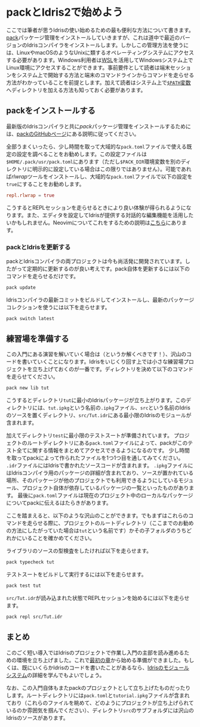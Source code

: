 # packとIdris2で始めよう

ここでは筆者が思うIdrisの使い始めるための最も便利な方法について書きます。[pack](https://github.com/stefan-hoeck/idris2-pack)パッケージ管理をインストールしていきますが、これは道中で最近のバージョンのIdrisコンパイラをインストールします。しかしこの管理方法を使うには、LinuxやmacOSのようなUnixに類するオペレーティングシステムにアクセスする必要があります。Windows利用者は[WSL](https://learn.microsoft.com/en-us/windows/wsl/about)を活用してWindowsシステム上でLinux環境にアクセスすることができます。事前要件として読者は端末セッションをシステム上で開始する方法と端末のコマンドラインからコマンドを走らせる方法がわかっていることを前提とします。加えて読者はシステム上で[`$PATH`変数](https://en.wikipedia.org/wiki/PATH_(variable))へディレクトリを加える方法も知っておく必要があります。

## packをインストールする

最新版のIdrisコンパイラと共に*pack*パッケージ管理をインストールするためには、[packのGitHubページ](https://github.com/stefan-hoeck/idris2-pack/blob/main/INSTALL.md)にある説明に従ってください。

全部うまくいったら、少し時間を取って大域的な`pack.toml`ファイルで使える既定の設定を調べることをお勧めします。この設定ファイルは`$HOME/.pack/usr/pack.toml`にあります（ただし`$PACK_DIR`環境変数を別のディレクトリに明示的に設定している場合はこの限りではありません）。可能であれば*rlwrap*ツールをインストールし、大域的な`pack.toml`ファイルで以下の設定を`true`にすることをお勧めします。

```toml
repl.rlwrap = true
```

こうするとREPLセッションを走らせるときにより良い体験が得られるようになります。また、エディタを設定してIdrisが提供する対話的な編集機能を活用したいかもしれません。Neovimについてこれをするための説明は[こちら](Neovim.md)にあります。

### packとIdrisを更新する

packとIdrisコンパイラの両プロジェクトは今も尚活発に開発されています。したがって定期的に更新するのが良い考えです。pack自体を更新するには以下のコマンドを走らせるだけです。

```sh
pack update
```

Idrisコンパイラの最新コミットをビルドしてインストールし、最新のパッケージコレクションを使うには以下を走らせます。

```sh
pack switch latest
```

## 練習場を準備する

この入門にある演習を解いていく場合は（というか解くべきです！）、沢山のコードを書いていくことになります。Idrisをいじくり回す上では小さな練習場プロジェクトを立ち上げておくのが一番です。ディレクトリを決めて以下のコマンドを走らせてください。

```sh
pack new lib tut
```

こうするとディレクトリ`tut`に最小のIdrisパッケージが立ち上がります。このディレクトリには、`tut.ipkg`という名前の`.ipkg`ファイル、`src`という名前のIdrisのソースを置くディレクトリ、`src/Tut.idr`にある最小限のIdrisのモジュールが含まれます。

加えてディレクトリ`test`に最小限のテストスートが準備されています。
プロジェクトのルートディレクトリにある`pack.toml`ファイルによって、packがこのテスト全てに関する情報をまとめてアクセスできるようになるのです。
少し時間を取ってpackによって作られたファイルを1つ1つ目を通してみてください。
`.idr`ファイルにはIdrisで書かれたソースコードが含まれます。
`.ipkg`ファイルにはIdrisコンパイラ用のパッケージの詳細が含まれており、ソースが置かれている場所、そのパッケージが他のプロジェクトでも利用できるようにしているモジュール、プロジェクト自体が依存しているパッケージの一覧といったものがあります。
最後に`pack.toml`ファイルは現在のプロジェクト中のローカルなパッケージについてpackに伝えるはたらきがあります。

ここを踏まえると、以下のような沢山のことができます。でもまずはこれらのコマンドを走らせる際に、プロジェクトのルートディレクトリ（ここまでのお勧めの方法にしたがっていた場合は`tut`という名前です）かその子フォルダのうちどれかにいることを確かめてください。

ライブラリのソースの型検査をしたければ以下を走らせます。

```sh
pack typecheck tut
```

テストスートをビルドして実行するには以下を走らせます。

```sh
pack test tut
```

`src/Tut.idr`が読み込まれた状態でREPLセッションを始めるには以下を走らせます。

```sh
pack repl src/Tut.idr
```

## まとめ

このごく短い導入ではIdrisのプロジェクトで作業し入門の主部を読み進めるための環境を立ち上げました。これで[最初の章](../Tutorial/Intro.md)から始める準備ができました。もしくは、既にいくらかIdrisのコードを書いたことがあるなら、[Idrisのモジュールシステム](Modules.md)の詳細を学んでもよいでしょう。

なお、この入門自体もまたpackのプロジェクトとして立ち上げたものだったりします。ルートディレクトリには`pack.toml`と`tutorial.ipkg`ファイルが含まれており（これらのファイルを眺めて、どのようにプロジェクトが立ち上げられているのか雰囲気を掴んでください）、ディレクトリ`src`のサブフォルダには沢山のIdrisのソースがあります。
